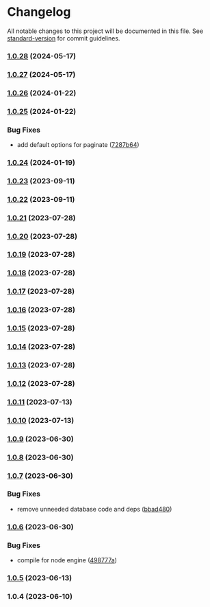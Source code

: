 # Changelog

All notable changes to this project will be documented in this file. See [standard-version](https://github.com/conventional-changelog/standard-version) for commit guidelines.

### [1.0.28](https://github.com/remotezygote/koa-api-app/compare/v1.0.27...v1.0.28) (2024-05-17)

### [1.0.27](https://github.com/remotezygote/koa-api-app/compare/v1.0.26...v1.0.27) (2024-05-17)

### [1.0.26](https://github.com/remotezygote/koa-api-app/compare/v1.0.25...v1.0.26) (2024-01-22)

### [1.0.25](https://github.com/remotezygote/koa-api-app/compare/v1.0.24...v1.0.25) (2024-01-22)


### Bug Fixes

* add default options for paginate ([7287b64](https://github.com/remotezygote/koa-api-app/commit/7287b64a85663c1a88f539b39fceb84c1d7f1fba))

### [1.0.24](https://github.com/remotezygote/koa-api-app/compare/v1.0.23...v1.0.24) (2024-01-19)

### [1.0.23](https://github.com/remotezygote/koa-api-app/compare/v1.0.21...v1.0.23) (2023-09-11)

### [1.0.22](https://github.com/remotezygote/koa-api-app/compare/v1.0.21...v1.0.22) (2023-09-11)

### [1.0.21](https://github.com/remotezygote/koa-api-app/compare/v1.0.20...v1.0.21) (2023-07-28)

### [1.0.20](https://github.com/remotezygote/koa-api-app/compare/v1.0.19...v1.0.20) (2023-07-28)

### [1.0.19](https://github.com/remotezygote/koa-api-app/compare/v1.0.18...v1.0.19) (2023-07-28)

### [1.0.18](https://github.com/remotezygote/koa-api-app/compare/v1.0.17...v1.0.18) (2023-07-28)

### [1.0.17](https://github.com/remotezygote/koa-api-app/compare/v1.0.16...v1.0.17) (2023-07-28)

### [1.0.16](https://github.com/remotezygote/koa-api-app/compare/v1.0.15...v1.0.16) (2023-07-28)

### [1.0.15](https://github.com/remotezygote/koa-api-app/compare/v1.0.14...v1.0.15) (2023-07-28)

### [1.0.14](https://github.com/remotezygote/koa-api-app/compare/v1.0.13...v1.0.14) (2023-07-28)

### [1.0.13](https://github.com/remotezygote/koa-api-app/compare/v1.0.12...v1.0.13) (2023-07-28)

### [1.0.12](https://github.com/remotezygote/koa-api-app/compare/v1.0.11...v1.0.12) (2023-07-28)

### [1.0.11](https://github.com/remotezygote/koa-api-app/compare/v1.0.10...v1.0.11) (2023-07-13)

### [1.0.10](https://github.com/remotezygote/koa-api-app/compare/v1.0.9...v1.0.10) (2023-07-13)

### [1.0.9](https://github.com/remotezygote/koa-api-app/compare/v1.0.8...v1.0.9) (2023-06-30)

### [1.0.8](https://github.com/remotezygote/koa-api-app/compare/v1.0.7...v1.0.8) (2023-06-30)

### [1.0.7](https://github.com/remotezygote/koa-api-app/compare/v1.0.6...v1.0.7) (2023-06-30)


### Bug Fixes

* remove unneeded database code and deps ([bbad480](https://github.com/remotezygote/koa-api-app/commit/bbad48000c8c72bc29bc808aa841f64105f99981))

### [1.0.6](https://github.com/remotezygote/koa-api-app/compare/v1.0.5...v1.0.6) (2023-06-30)


### Bug Fixes

* compile for node engine ([498777a](https://github.com/remotezygote/koa-api-app/commit/498777a628e405f8bf419cfda165eaf4099f9ab9))

### [1.0.5](https://github.com/remotezygote/koa-api-app/compare/v1.0.4...v1.0.5) (2023-06-13)

### 1.0.4 (2023-06-10)
